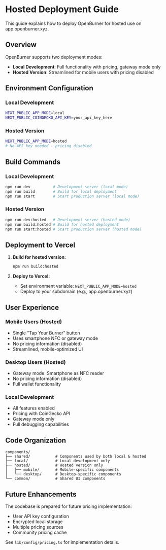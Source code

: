 # Hosted Deployment Guide

This guide explains how to deploy OpenBurner for hosted use on app.openburner.xyz.

## Overview

OpenBurner supports two deployment modes:
- **Local Development**: Full functionality with pricing, gateway mode only
- **Hosted Version**: Streamlined for mobile users with pricing disabled

## Environment Configuration

### Local Development
```bash
NEXT_PUBLIC_APP_MODE=local
NEXT_PUBLIC_COINGECKO_API_KEY=your_api_key_here
```

### Hosted Version
```bash
NEXT_PUBLIC_APP_MODE=hosted
# No API key needed - pricing disabled
```

## Build Commands

### Local Development
```bash
npm run dev          # Development server (local mode)
npm run build        # Build for local deployment
npm run start        # Start production server (local mode)
```

### Hosted Version
```bash
npm run dev:hosted   # Development server (hosted mode)
npm run build:hosted # Build for hosted deployment
npm run start:hosted # Start production server (hosted mode)
```

## Deployment to Vercel

1. **Build for hosted version:**
   ```bash
   npm run build:hosted
   ```

2. **Deploy to Vercel:**
   - Set environment variable: `NEXT_PUBLIC_APP_MODE=hosted`
   - Deploy to your subdomain (e.g., app.openburner.xyz)

## User Experience

### Mobile Users (Hosted)
- Single "Tap Your Burner" button
- Uses smartphone NFC or gateway mode
- No pricing information (disabled)
- Streamlined, mobile-optimized UI

### Desktop Users (Hosted)
- Gateway mode: Smartphone as NFC reader
- No pricing information (disabled)
- Full wallet functionality

### Local Development
- All features enabled
- Pricing with CoinGecko API
- Gateway mode only
- Full debugging capabilities

## Code Organization

```
components/
├── shared/           # Components used by both local & hosted
├── local/            # Local development only
├── hosted/           # Hosted version only
│   ├── mobile/       # Mobile-specific components
│   └── desktop/      # Desktop-specific components
└── common/           # Shared UI components
```

## Future Enhancements

The codebase is prepared for future pricing implementation:
- User API key configuration
- Encrypted local storage
- Multiple pricing sources
- Community pricing cache

See `lib/config/pricing.ts` for implementation details.
